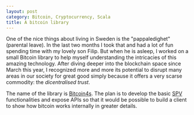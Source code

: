 ```yaml
---
layout: post
category: Bitcoin, Cryptocurrency, Scala
title: A bitcoin library
---
```


One of the nice things about living in Sweden is the "pappaledighet" (parental leave). In the last two months I took that and had a lot of fun spending time with my lovely son Filip. But when he is asleep, I worked on a small Bitcoin library to help myself understanding the intricacies of this amazing technology. After diving deeper into the blockchain space since March this year, I recognized more and more its potential to disrupt many areas in our society for great good simply because it offers a very scarse commodity: the *dicentralised trust*.

The name of the library is [Bitcoin4s](https://github.com/liuhongchao/bitcoin4s). The plan is to develop the basic [SPV](https://en.bitcoin.it/w/index.php?title=Scalability&redirect=no#Simplified_payment_verification) functionalities and expose APIs so that it would be possible to build a client to show how bitcoin works internally in greater details.
